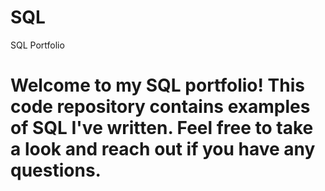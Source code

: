 # SQL
SQL Portfolio
# Welcome to my SQL portfolio! This code repository contains examples of SQL I've written. Feel free to take a look and reach out if you have any questions.

